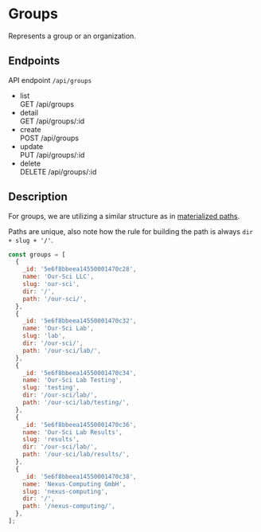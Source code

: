 # Groups

Represents a group or an organization.

## Endpoints

API endpoint `/api/groups`

- list<br/>GET /api/groups
- detail<br/>GET /api/groups/:id
- create<br/> POST /api/groups
- update<br/> PUT /api/groups/:id
- delete<br/> DELETE /api/groups/:id

## Description

For groups, we are utilizing a similar structure as in
[materialized paths](https://docs.mongodb.com/manual/tutorial/model-tree-structures-with-materialized-paths/).

Paths are unique, also note how the rule for building the path is always `dir + slug + '/'`.

```javascript
const groups = [
  {
    _id: '5e6f8bbeea14550001470c28',
    name: 'Our-Sci LLC',
    slug: 'our-sci',
    dir: '/',
    path: '/our-sci/',
  },
  {
    _id: '5e6f8bbeea14550001470c32',
    name: 'Our-Sci Lab',
    slug: 'lab',
    dir: '/our-sci/',
    path: '/our-sci/lab/',
  },
  {
    _id: '5e6f8bbeea14550001470c34',
    name: 'Our-Sci Lab Testing',
    slug: 'testing',
    dir: '/our-sci/lab/',
    path: '/our-sci/lab/testing/',
  },
  {
    _id: '5e6f8bbeea14550001470c36',
    name: 'Our-Sci Lab Results',
    slug: 'results',
    dir: '/our-sci/lab/',
    path: '/our-sci/lab/results/',
  },
  {
    _id: '5e6f8bbeea14550001470c38',
    name: 'Nexus-Computing GmbH',
    slug: 'nexus-computing',
    dir: '/',
    path: '/nexus-computing/',
  },
];
```
